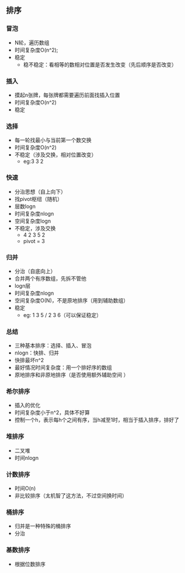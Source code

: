 ## 排序
### 冒泡
- N轮，遍历数组
- 时间复杂度O(n^2);
- 稳定
  - 稳不稳定：看相等的数相对位置是否发生改变（先后顺序是否改变）
### 插入
- 摸起n张牌，每张牌都需要遍历前面找插入位置
- 时间复杂度O(n^2)
- 稳定
### 选择
- 每一轮找最小与当前第一个数交换
- 时间复杂度O(n^2)
- 不稳定（涉及交换，相对位置改变）
  - eg:3 3 2
### 快速
- 分治思想（自上向下）
- 找pivot枢纽（随机）
- 层数logn
- 时间复杂度nlogn
- 空间复杂度logn
- 不稳定，涉及交换
  - 4 2 3 5 2
  - pivot = 3
### 归并
- 分治（自底向上）
- 合并两个有序数组，先拆不管他
- logn层
- 时间复杂度nlogn
- 空间复杂度O(N)，不是原地排序（用到辅助数组）
- 稳定
  - eg: 1 3 5 / 2 3 6（可以保证稳定）
### 总结
- 三种基本排序：选择、插入、冒泡
- nlogn：快排、归并
- 快排最坏n^2
- 最好情况时间复杂度：用一个排好序的数组
- 原地排序和非原地排序（是否使用额外辅助空间 ）

### 希尔排序 
- 插入的优化
- 时间复杂度小于n^2，具体不好算
- 控制一个h，表示每h个之间有序，当h减至1时，相当于插入排序，排好了
### 堆排序
- 二叉堆
- 时间nlogn
### 计数排序
- 时间O(n)
- 非比较排序（太机智了这方法，不过空间换时间）
### 桶排序
- 归并是一种特殊的桶排序
- 分治
### 基数排序
- 根据位数排序
